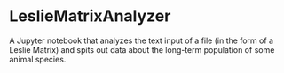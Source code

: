 # LeslieMatrixAnalyzer
A Jupyter notebook that analyzes the text input of a file (in the form of a Leslie Matrix) and spits out data about the long-term population of some animal species.

